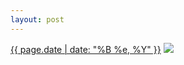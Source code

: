 ```yaml
---
layout: post
---
```


<p>
  <time><a href="/186">{{ page.date | date: "%B %e, %Y" }}</a></time>
  <a href="/186"><img src="{{ site.assets_url }}/186-640.jpg" srcset="{{ site.assets_url }}/186-1280.jpg 1280w, {{ site.assets_url }}/186-960.jpg 960w, {{ site.assets_url }}/186-640.jpg 640w, {{ site.assets_url }}/186-320.jpg 320w" sizes="(min-width: 700px) 50vw, calc(100vw - 2rem)" /></a>
</p>
